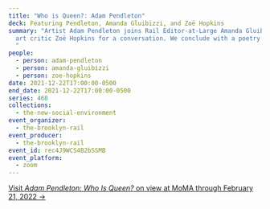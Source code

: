 ```yaml
---
title: "Who is Queen?: Adam Pendleton"
deck: Featuring Pendleton, Amanda Gluibizzi, and Zoë Hopkins
summary: "Artist Adam Pendleton joins Rail Editor-at-Large Amanda Gluibizzi and
  art critic Zoë Hopkins for a conversation. We conclude with a poetry reading.
  "
people:
  - person: adam-pendleton
  - person: amanda-gluibizzi
  - person: zoe-hopkins
date: 2021-12-22T17:00:00-0500
end_date: 2021-12-22T17:00:00-0500
series: 468
collections:
  - the-new-social-environment
event_organizer:
  - the-brooklyn-rail
event_producer:
  - the-brooklyn-rail
event_id: rec4J9WCS4B2bSSMB
event_platform:
  - zoom
---
```

[Visit *Adam Pendleton: Who Is Queen?* on view at MoMA through February 21, 2022 →](https://www.moma.org/calendar/exhibitions/5225?gclid=Cj0KCQiAk4aOBhCTARIsAFWFP9Hy7dJNvHTlsu5GSFDHckawVh6mVEy4tOpnw3w5-PMmXbsM95oYRA4aAt0lEALw_wcB&gclsrc=aw.ds)